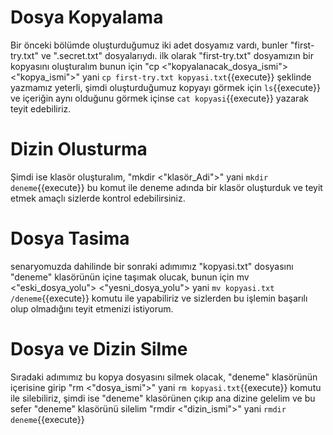 # Dosya Kopyalama

Bir önceki bölümde oluşturduğumuz iki adet dosyamız vardı, bunler "first-try.txt" ve ".secret.txt" dosyalarıydı.
ilk olarak "first-try.txt" dosyamızın bir kopyasını oluşturalım bunun için "cp <"kopyalanacak_dosya_ismi"> <"kopya_ismi">" yani `cp first-try.txt kopyasi.txt`{{execute}} şeklinde yazmamız yeterli, şimdi oluşturduğumuz kopyayı görmek için `ls`{{execute}} ve içeriğin aynı olduğunu görmek içinse `cat kopyasi`{{execute}} yazarak teyit edebiliriz.

# Dizin Olusturma

Şimdi ise klasör oluşturalım, "mkdir <"klasör_Adi">" yani `mkdir deneme`{{execute}} bu komut ile deneme adında bir klasör oluşturduk ve teyit etmek amaçlı sizlerde kontrol edebilirsiniz.

# Dosya Tasima

senaryomuzda dahilinde bir sonraki adımımız "kopyasi.txt" dosyasını "deneme" klasörünün içine taşımak olucak, bunun için mv <"eski_dosya_yolu"> <"yesni_dosya_yolu">  yani `mv kopyasi.txt /deneme`{{execute}} komutu ile yapabiliriz ve sizlerden bu işlemin başarılı olup olmadığını teyit etmenizi istiyorum.

# Dosya ve Dizin Silme

Sıradaki adımımız bu kopya dosyasını silmek olacak, "deneme" klasörünün içerisine girip "rm <"dosya_ismi">" yani `rm kopyasi.txt`{{execute}} komutu ile silebiliriz, şimdi ise "deneme" klasörünen çıkıp ana dizine gelelim ve bu sefer "deneme" klasörünü silelim "rmdir <"dizin_ismi">" yani `rmdir deneme`{{execute}}

